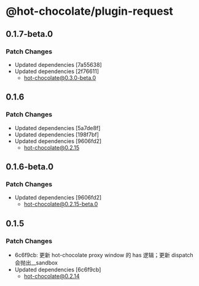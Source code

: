# @hot-chocolate/plugin-request

## 0.1.7-beta.0

### Patch Changes

- Updated dependencies [7a55638]
- Updated dependencies [2f76611]
  - hot-chocolate@0.3.0-beta.0

## 0.1.6

### Patch Changes

- Updated dependencies [5a7de8f]
- Updated dependencies [198f7bf]
- Updated dependencies [9606fd2]
  - hot-chocolate@0.2.15

## 0.1.6-beta.0

### Patch Changes

- Updated dependencies [9606fd2]
  - hot-chocolate@0.2.15-beta.0

## 0.1.5

### Patch Changes

- 6c6f9cb: 更新 hot-chocolate proxy window 的 has 逻辑；更新 dispatch 会抛出\_\_sandbox
- Updated dependencies [6c6f9cb]
  - hot-chocolate@0.2.14

